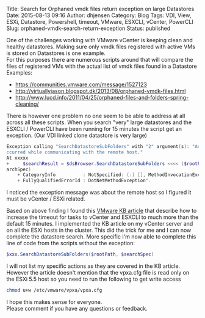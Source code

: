 Title: Search for Orphaned vmdk files return exception on large Datastores
Date: 2015-08-13 09:16
Author: dhjensen
Category: Blog
Tags: VDI, View, ESXi, Datastore, Powershell, timeout, VMware, ESXCLI, vCenter, PowerCLI
Slug: orphaned-vmdk-search-return-exception
Status: published

One of the challenges working with VMware vCenter is keeping clean and healthy datastores. Making sure only vmdk files registered with active VMs is stored on Datastores is one example.  
For this purposes there are numerous scripts around that will compare the files of registered VMs with the actual list of vmdk files found in a Datastore  
Examples:  

- <https://communities.vmware.com/message/1527123>
- <http://virtuallyjason.blogspot.dk/2013/08/orphaned-vmdk-files.html>
- <http://www.lucd.info/2011/04/25/orphaned-files-and-folders-spring-cleaning/>

There is however one problem no one seem to be able to address at all across all these scripts. When you search "very" large datastores and the ESXCLI / PowerCLI have been running for 15 minutes the script get an exception. (Our VDI linked clone datastore is very large)  

```Powershell
Exception calling "SearchDatastoreSubFolders" with "2" argument(s): "An error o
ccurred while communicating with the remote host."
At xxxxx
+     $searchResult = $dsBrowser.SearchDatastoreSubFolders <<<< ($rootPath, $se
archSpec)
    + CategoryInfo          : NotSpecified: (:) [], MethodInvocationException
    + FullyQualifiedErrorId : DotNetMethodException".
```

I noticed the exception message was about the remote host so I figured it must be vCenter / ESXi related.  
  
Based on above finding I found this [VMware KB article](http://kb.vmware.com/selfservice/microsites/search.do?language=en_US&cmd=displayKC&externalId=1017253) that describe how to increase the timeout for tasks to vCenter and ESXCLI to much more than the default 15 minutes. I implemented the KB article on my vCenter server and on all the ESXi hosts in the cluster. This did the trick for me and I can now complete the datastore search. More specific I'm now able to complete this line of code from the scripts without the exception:  

```Powershell
$xxx.SearchDatastoreSubFolders($rootPath, $searchSpec)
```

I will not list my specific actions as they are covered in the KB article. However the article doesn't mention that the vpxa.cfg file is read only on the ESXi 5.5 host so you need to run the following to get write access  

```bash
chmod u+w /etc/vmware/vpxa/vpxa.cfg
```

I hope this makes sense for everyone.  
Please comment if you have any questions or feedback.
